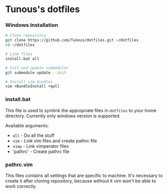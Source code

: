 # Tunous's dotfiles

### Windows Installation

```sh
# Clone repository
git clone https://github.com/Tunous/dotfiles.git ~/dotfiles
cd ~/dotfiles

# Link files
install.bat all

# Init and update submodules
git submodule update --init

# Install vim bundles
vim +BundleInstall +qall
```

### install.bat
This file is used to symlink the appropriate files in `dotfiles` to your home directory.
Currently only windows version is supported.

Available arguments:
* `all` - Do all the stuff
* `vim` - Link vim files and create pathrc file
* `vimp` - Link vimperator files
* 'pathrc' - Create pathrc file

### pathrc.vim
This files contains all settings that are specific to machine.
It's necessary to create it after cloning repository, because without it vim won't be able to work correctly.
